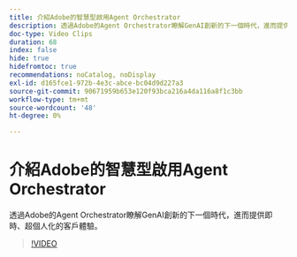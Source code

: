 ```yaml
---
title: 介紹Adobe的智慧型啟用Agent Orchestrator
description: 透過Adobe的Agent Orchestrator瞭解GenAI創新的下一個時代，進而提供即時、超個人化的客戶體驗。
doc-type: Video Clips
duration: 68
index: false
hide: true
hidefromtoc: true
recommendations: noCatalog, noDisplay
exl-id: d165fce1-972b-4e3c-abce-bc04d9d227a3
source-git-commit: 90671959b653e120f93bca216a4da116a8f1c3bb
workflow-type: tm+mt
source-wordcount: '48'
ht-degree: 0%

---
```


# 介紹Adobe的智慧型啟用Agent Orchestrator

透過Adobe的Agent Orchestrator瞭解GenAI創新的下一個時代，進而提供即時、超個人化的客戶體驗。

<!-- 62_S653_3442539_67_introducing-adobes-agent-orchestrator-for-intelligent-activation -->
>[!VIDEO](https://video.tv.adobe.com/v/3460038/?learn=on&enablevpops=true&captions=chi_hant)
